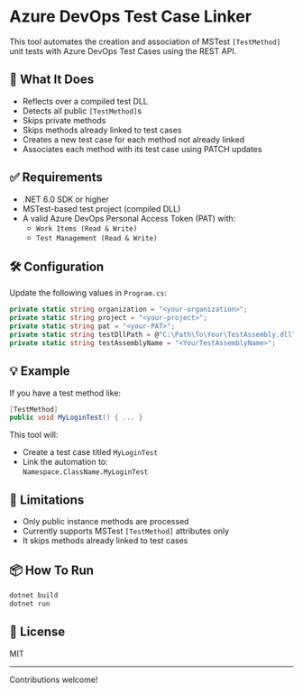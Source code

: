 # Azure DevOps Test Case Linker

This tool automates the creation and association of MSTest `[TestMethod]` unit tests with Azure DevOps Test Cases using the REST API.

## 🚀 What It Does

- Reflects over a compiled test DLL
- Detects all public `[TestMethod]`s
- Skips private methods
- Skips methods already linked to test cases
- Creates a new test case for each method not already linked
- Associates each method with its test case using PATCH updates

## ✅ Requirements

- .NET 6.0 SDK or higher
- MSTest-based test project (compiled DLL)
- A valid Azure DevOps Personal Access Token (PAT) with:
  - `Work Items (Read & Write)`
  - `Test Management (Read & Write)`

## 🛠 Configuration

Update the following values in `Program.cs`:

```csharp
private static string organization = "<your-organization>";
private static string project = "<your-project>";
private static string pat = "<your-PAT>";
private static string testDllPath = @"C:\Path\To\Your\TestAssembly.dll";
private static string testAssemblyName = "<YourTestAssemblyName>";
```

## 💡 Example

If you have a test method like:

```csharp
[TestMethod]
public void MyLoginTest() { ... }
```

This tool will:
- Create a test case titled `MyLoginTest`
- Link the automation to:  
  `Namespace.ClassName.MyLoginTest`

## 🧪 Limitations

- Only public instance methods are processed
- Currently supports MSTest `[TestMethod]` attributes only
- It skips methods already linked to test cases

## 📦 How To Run

```bash
dotnet build
dotnet run
```

## 📜 License

MIT

---

Contributions welcome!
